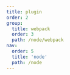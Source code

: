 ```yaml
---
title: plugin
order: 2
group:
  title: webpack
  order: 3
  path: /node/webpack
nav:
  order: 5
  title: 'node'
  path: /node
---
```

